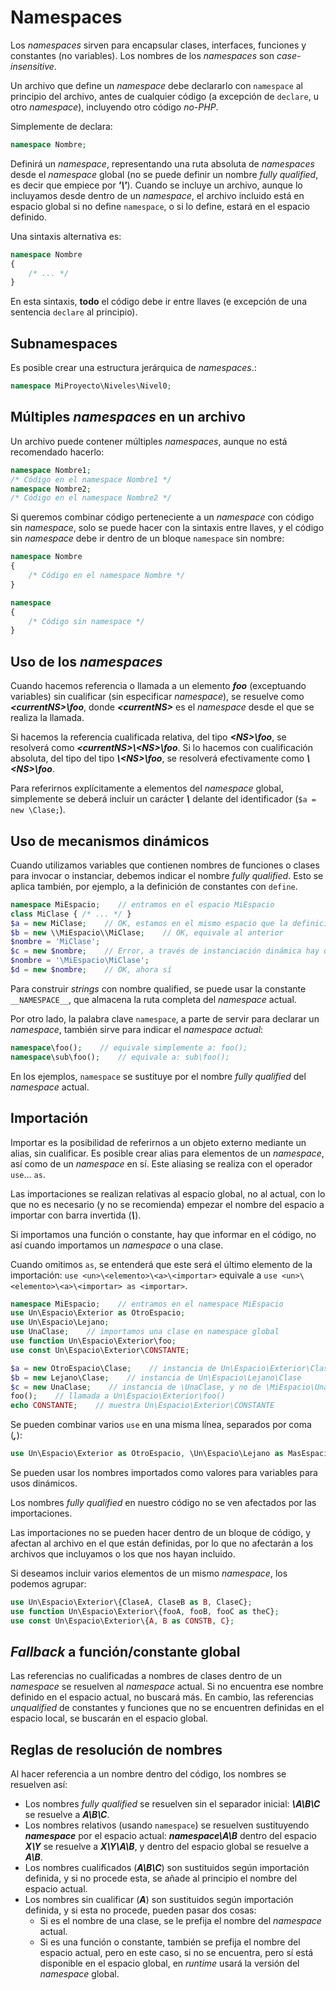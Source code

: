 # Namespaces

Los *namespaces* sirven para encapsular clases, interfaces, funciones y constantes (no variables). Los nombres de los *namespaces* son *case-insensitive*.

Un archivo que define un *namespace* debe declararlo con `namespace` al principio del archivo, antes de cualquier código (a excepción de `declare`, u otro *namespace*), incluyendo otro código *no-PHP*.

Simplemente de declara:

```php
namespace Nombre;
```

Definirá un *namespace*, representando una ruta absoluta de *namespaces* desde el *namespace* global (no se puede definir un nombre *fully qualified*, es decir que empiece por ***'\\'***). Cuando se incluye un archivo, aunque lo incluyamos desde dentro de un *namespace*, el archivo incluido está en espacio global si no define `namespace`, o si lo define, estará en el espacio definido.

Una sintaxis alternativa es:

```php
namespace Nombre
{
    /* ... */
}
```

En esta sintaxis, **todo** el código debe ir entre llaves (e excepción de una sentencia `declare` al principio).

## Subnamespaces

Es posible crear una estructura jerárquica de *namespaces*.:

```php
namespace MiProyecto\Niveles\Nivel0;
```

## Múltiples *namespaces* en un archivo

Un archivo puede contener múltiples *namespaces*, aunque no está recomendado hacerlo:


```php
namespace Nombre1;
/* Código en el namespace Nombre1 */
namespace Nombre2;
/* Código en el namespace Nombre2 */
```

Si queremos combinar código perteneciente a un *namespace* con código sin *namespace*, solo se puede hacer con la sintaxis entre llaves, y el código sin *namespace* debe ir dentro de un bloque `namespace` sin nombre:

```php
namespace Nombre
{
    /* Código en el namespace Nombre */
}

namespace
{
    /* Código sin namespace */
}
```

## Uso de los *namespaces*

Cuando hacemos referencia o llamada a un elemento ***foo*** (exceptuando variables) sin cualificar (sin especificar *namespace*), se resuelve como ***\<currentNS\>\\foo***, donde ***\<currentNS\>*** es el *namespace* desde el que se realiza la llamada.

Si hacemos la referencia cualificada relativa, del tipo ***\<NS\>\\foo***, se resolverá como ***\<currentNS\>\\\<NS\>\\foo***. Si lo hacemos con cualificación absoluta, del tipo del tipo ***\\\<NS\>\\foo***, se resolverá efectivamente como ***\\\<NS\>\\foo***.

Para referirnos explícitamente a elementos del *namespace* global, simplemente se deberá incluir un carácter ***\\*** delante del identificador (`$a = new \Clase;`).

## Uso de mecanismos dinámicos

Cuando utilizamos variables que contienen nombres de funciones o clases para invocar o instanciar, debemos indicar el nombre *fully qualified*. Esto se aplica también, por ejemplo, a la definición de constantes con `define`.

```php
namespace MiEspacio;    // entramos en el espacio MiEspacio
class MiClase { /* ... */ }
$a = new MiClase;    // OK, estamos en el mismo espacio que la definición de la clase
$b = new \\MiEspacio\\MiClase;    // OK, equivale al anterior
$nombre = 'MiClase';
$c = new $nombre;    // Error, a través de instanciación dinámica hay que especificar namespace
$nombre = '\MiEspacio\MiClase';
$d = new $nombre;    // OK, ahora sí
```

Para construir *strings* con nombre qualified, se puede usar la constante `__NAMESPACE__`, que almacena la ruta completa del *namespace* actual.

Por otro lado, la palabra clave `namespace`, a parte de servir para declarar un *namespace*, también sirve para indicar el *namespace actual*:

```php
namespace\foo();    // equivale simplemente a: foo();
namespace\sub\foo();    // equivale a: sub\foo();
```

En los ejemplos, `namespace` se sustituye por el nombre *fully qualified* del *namespace* actual.

## Importación

Importar es la posibilidad de referirnos a un objeto externo mediante un alias, sin cualificar. Es posible crear alias para elementos de un *namespace*, así como de un *namespace* en sí. Este aliasing se realiza con el operador `use`... `as`.

Las importaciones se realizan relativas al espacio global, no al actual, con lo que no es necesario (y no se recomienda) empezar el nombre del espacio a importar con barra invertida (***\\***).

Si importamos una función o constante, hay que informar en el código, no así cuando importamos un *namespace* o una clase.

Cuando omitimos `as`, se entenderá que este será el último elemento de la importación: `use <un>\<elemento>\<a>\<importar>` equivale a `use <un>\<elemento>\<a>\<importar> as <importar>`.

```php
namespace MiEspacio;    // entramos en el namespace MiEspacio
use Un\Espacio\Exterior as OtroEspacio;
use Un\Espacio\Lejano;
use UnaClase;    // importamos una clase en namespace global
use function Un\Espacio\Exterior\foo;
use const Un\Espacio\Exterior\CONSTANTE;

$a = new OtroEspacio\Clase;    // instancia de Un\Espacio\Exterior\Clase
$b = new Lejano\Clase;    // instancia de Un\Espacio\Lejano\Clase
$c = new UnaClase;    // instancia de \UnaClase, y no de \MiEspacio\UnaClase
foo();    // llamada a Un\Espacio\Exterior\foo()
echo CONSTANTE;    // muestra Un\Espacio\Exterior\CONSTANTE
```

Se pueden combinar varios `use` en una misma línea, separados por coma (***,***):

```php
use Un\Espacio\Exterior as OtroEspacio, \Un\Espacio\Lejano as MasEspacio, \Un\Espacio\Adicional;
```

Se pueden usar los nombres importados como valores para variables para usos dinámicos.

Los nombres *fully qualified* en nuestro código no se ven afectados por las importaciones.

Las importaciones no se pueden hacer dentro de un bloque de código, y afectan al archivo en el que están definidas, por lo que no afectarán a los archivos que incluyamos o los que nos hayan incluido.

Si deseamos incluir varios elementos de un mismo *namespace*, los podemos agrupar:

```php
use Un\Espacio\Exterior\{ClaseA, ClaseB as B, ClaseC};
use function Un\Espacio\Exterior\{fooA, fooB, fooC as theC};
use const Un\Espacio\Exterior\{A, B as CONSTB, C};
```

## *Fallback* a función/constante global

Las referencias no cualificadas a nombres de clases dentro de un *namespace* se resuelven al *namespace* actual. Si no encuentra ese nombre definido en el espacio actual, no buscará más. En cambio, las referencias *unqualified* de constantes y funciones que no se encuentren definidas en el espacio local, se buscarán en el espacio global.

## Reglas de resolución de nombres

Al hacer referencia a un nombre dentro del código, los nombres se resuelven así:

- Los nombres *fully qualified* se resuelven sin el separador inicial: ***\A\B\C*** se resuelve a ***A\B\C***.
- Los nombres relativos (usando `namespace`) se resuelven sustituyendo ***namespace*** por el espacio actual: ***namespace\A\B*** dentro del espacio ***X\Y*** se resuelve a ***X\Y\A\B***, y dentro del espacio global se resuelve a ***A\B***.
- Los nombres cualificados (***A\B\C***) son sustituidos según importación definida, y si no procede esta, se añade al principio el nombre del espacio actual.
- Los nombres sin cualificar (***A***) son sustituidos según importación definida, y si esta no procede, pueden pasar dos cosas:
  - Si es el nombre de una clase, se le prefija el nombre del *namespace* actual.
  - Si es una función o constante, también se prefija el nombre del espacio actual, pero en este caso, si no se encuentra, pero sí está disponible en el espacio global, en *runtime* usará la versión del *namespace* global.
